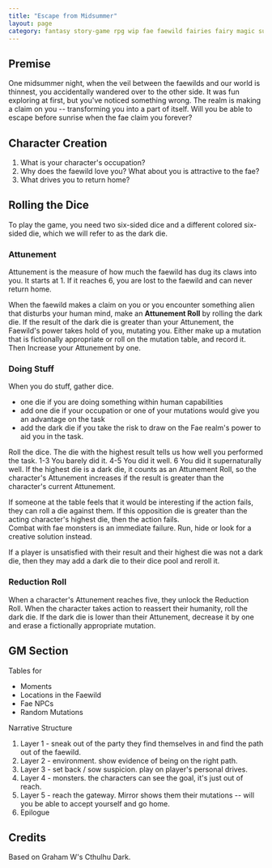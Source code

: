 ```yaml
---
title: "Escape from Midsummer"
layout: page
category: fantasy story-game rpg wip fae faewild fairies fairy magic summer midsummer escape
---
```


## Premise
One midsummer night, when the veil between the faewilds and our world is thinnest, you accidentally wandered over to the other side. It was fun exploring at first, but you've noticed something wrong. The realm is making a claim on you -- transforming you into a part of itself. Will you be able to escape before sunrise when the fae claim you forever?

## Character Creation

1. What is your character's occupation?
2. Why does the faewild love you? What about you is attractive to the fae?
3. What drives you to return home?

## Rolling the Dice
To play the game, you need two six-sided dice and a different colored six-sided die, which we will refer to as the dark die. 

### Attunement
Attunement is the measure of how much the faewild has dug its claws into you. It starts at 1. If it reaches 6, you are lost to the faewild and can never return home.

When the faewild makes a claim on you or you encounter something alien that disturbs your human mind, make an **Attunement Roll** by rolling the dark die. If the result of the dark die is greater than your Attunement, the Faewild's power takes hold of you, mutating you. Either make up a mutation that is fictionally appropriate or roll on the mutation table, and record it. Then Increase your Attunement by one.

### Doing Stuff
When you do stuff, gather dice.
* one die if you are doing something within human capabilities
* add one die if your occupation or one of your mutations would give you an advantage on the task
* add the dark die if you take the risk to draw on the Fae realm's power to aid you in the task.

Roll the dice. The die with the highest result tells us how well you performed the task.
1-3  You barely did it.
4-5  You did it well.
6    You did it supernaturally well.
If the highest die is a dark die, it counts as an Attunement Roll, so the character's Attunement increases if the result is greater than the character's current Attunement.

If someone at the table feels that it would be interesting if the action fails, they can roll a die against them. If this opposition die is greater than the acting character's highest die, then the action fails.  
Combat with fae monsters is an immediate failure. Run, hide or look for a creative solution instead.

If a player is unsatisfied with their result and their highest die was not a dark die, then they may add a dark die to their dice pool and reroll it.

### Reduction Roll
When a character's Attunement reaches five, they unlock the Reduction Roll. When the character takes action to reassert their humanity, roll the dark die. If the dark die is lower than their Attunement, decrease it by one and erase a fictionally appropriate mutation.

## GM Section

Tables for
* Moments
* Locations in the Faewild
* Fae NPCs
* Random Mutations

Narrative Structure
1. Layer 1 - sneak out of the party they find themselves in and find the path out of the faewild.
2. Layer 2 - environment. show evidence of being on the right path.
3. Layer 3 - set back / sow suspicion. play on player's personal drives.
4. Layer 4 - monsters. the characters can see the goal, it's just out of reach.
5. Layer 5 - reach the gateway. Mirror shows them their mutations -- will you be able to accept yourself and go home.
6. Epilogue

## Credits
Based on Graham W's Cthulhu Dark.
